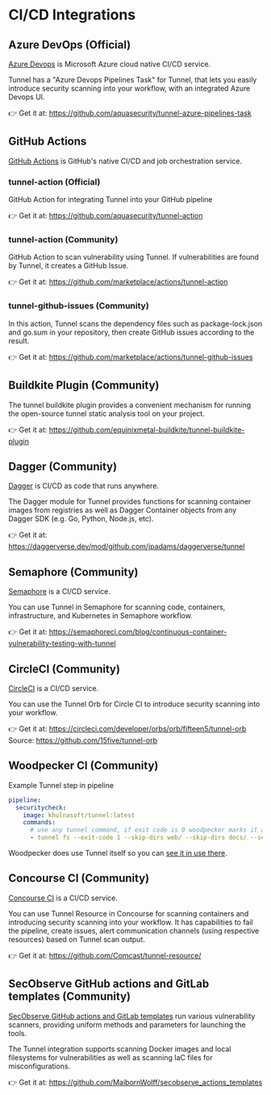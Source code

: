 # CI/CD Integrations

## Azure DevOps (Official)

[Azure Devops](https://azure.microsoft.com/en-us/products/devops/#overview) is Microsoft Azure cloud native CI/CD service.

Tunnel has a "Azure Devops Pipelines Task" for Tunnel, that lets you easily introduce security scanning into your workflow, with an integrated Azure Devops UI.

👉 Get it at: <https://github.com/aquasecurity/tunnel-azure-pipelines-task>

## GitHub Actions

[GitHub Actions](https://github.com/features/actions) is GitHub's native CI/CD and job orchestration service.

### tunnel-action (Official)

GitHub Action for integrating Tunnel into your GitHub pipeline

👉 Get it at: <https://github.com/aquasecurity/tunnel-action>

### tunnel-action (Community)

GitHub Action to scan vulnerability using Tunnel. If vulnerabilities are found by Tunnel, it creates a GitHub Issue.

👉 Get it at: <https://github.com/marketplace/actions/tunnel-action>

### tunnel-github-issues (Community)

In this action, Tunnel scans the dependency files such as package-lock.json and go.sum in your repository, then create GitHub issues according to the result.

👉 Get it at: <https://github.com/marketplace/actions/tunnel-github-issues>

## Buildkite Plugin (Community)

The tunnel buildkite plugin provides a convenient mechanism for running the open-source tunnel static analysis tool on your project.

👉 Get it at: https://github.com/equinixmetal-buildkite/tunnel-buildkite-plugin

## Dagger (Community)

[Dagger](https://dagger.io/) is CI/CD as code that runs anywhere.

The Dagger module for Tunnel provides functions for scanning container images from registries as well as Dagger Container objects from any Dagger SDK (e.g. Go, Python, Node.js, etc).

👉 Get it at: <https://daggerverse.dev/mod/github.com/jpadams/daggerverse/tunnel>

## Semaphore (Community)

[Semaphore](https://semaphoreci.com/) is a CI/CD service.

You can use Tunnel in Semaphore for scanning code, containers, infrastructure, and Kubernetes in Semaphore workflow.

👉 Get it at: <https://semaphoreci.com/blog/continuous-container-vulnerability-testing-with-tunnel>

## CircleCI (Community)

[CircleCI](https://circleci.com/) is a CI/CD service.

You can use the Tunnel Orb for Circle CI to introduce security scanning into your workflow.

👉 Get it at: <https://circleci.com/developer/orbs/orb/fifteen5/tunnel-orb>
Source: <https://github.com/15five/tunnel-orb>

## Woodpecker CI (Community)

Example Tunnel step in pipeline

```yml
pipeline:
  securitycheck:
    image: khulnasoft/tunnel:latest
    commands:
      # use any tunnel command, if exit code is 0 woodpecker marks it as passed, else it assumes it failed
      - tunnel fs --exit-code 1 --skip-dirs web/ --skip-dirs docs/ --severity MEDIUM,HIGH,CRITICAL .
```

Woodpecker does use Tunnel itself so you can [see it in use there](https://github.com/woodpecker-ci/woodpecker/pull/1163).

## Concourse CI (Community)

[Concourse CI](https://concourse-ci.org/) is a CI/CD service.

You can use Tunnel Resource in Concourse for scanning containers and introducing security scanning into your workflow.
It has capabilities to fail the pipeline, create issues, alert communication channels (using respective resources) based on Tunnel scan output.

👉 Get it at: <https://github.com/Comcast/tunnel-resource/>

## SecObserve GitHub actions and GitLab templates (Community)

[SecObserve GitHub actions and GitLab templates](https://github.com/MaibornWolff/secobserve_actions_templates) run various vulnerability scanners, providing uniform methods and parameters for launching the tools.

The Tunnel integration supports scanning Docker images and local filesystems for vulnerabilities as well as scanning IaC files for misconfigurations.

👉 Get it at: <https://github.com/MaibornWolff/secobserve_actions_templates>
